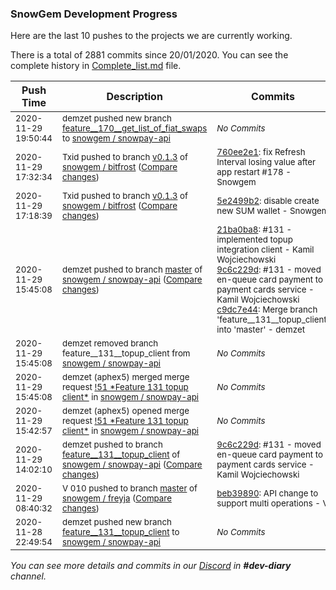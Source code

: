 
### SnowGem Development Progress

Here are the last 10 pushes to the projects we are currently working.

There is a total of 2881 commits since 20/01/2020. You can see the complete history in
 [Complete_list.md](Complete_list.md) file.

| Push Time | Description | Commits |
| --- | --- | --- |
| <sub>2020-11-29 19:50:44</sub> | <sub>demzet pushed new branch [feature\_\_170\_\_get\_list\_of\_fiat\_swaps](https://gitlab.com/snowgem/snowpay-api/commits/feature__170__get_list_of_fiat_swaps) to [snowgem / snowpay\-api](https://gitlab.com/snowgem/snowpay-api)</sub> | <sub>_No Commits_</sub> |
| <sub>2020-11-29 17:32:34</sub> | <sub>Txid pushed to branch [v0\.1\.3](https://gitlab.com/snowgem/bitfrost/commits/v0.1.3) of [snowgem / bitfrost](https://gitlab.com/snowgem/bitfrost) ([Compare changes](https://gitlab.com/snowgem/bitfrost/compare/5e2499b2882f446df1fa95fe096b86910973d431...760ee2e1baae5812438857d076b1a0a6d7ca11a4))</sub> | <sub>[760ee2e1](https://gitlab.com/snowgem/bitfrost/-/commit/760ee2e1baae5812438857d076b1a0a6d7ca11a4): fix Refresh Interval losing value after app restart #178 - Snowgem</sub> |
| <sub>2020-11-29 17:18:39</sub> | <sub>Txid pushed to branch [v0\.1\.3](https://gitlab.com/snowgem/bitfrost/commits/v0.1.3) of [snowgem / bitfrost](https://gitlab.com/snowgem/bitfrost) ([Compare changes](https://gitlab.com/snowgem/bitfrost/compare/e655e9ca992253c664e784071aa09aa2f30ca101...5e2499b2882f446df1fa95fe096b86910973d431))</sub> | <sub>[5e2499b2](https://gitlab.com/snowgem/bitfrost/-/commit/5e2499b2882f446df1fa95fe096b86910973d431): disable create new SUM wallet - Snowgem</sub> |
| <sub>2020-11-29 15:45:08</sub> | <sub>demzet pushed to branch [master](https://gitlab.com/snowgem/snowpay-api/commits/master) of [snowgem / snowpay\-api](https://gitlab.com/snowgem/snowpay-api) ([Compare changes](https://gitlab.com/snowgem/snowpay-api/compare/543073a2846519b9fbb833bee8dd6e12624cfcb4...c9dc7e44e5215e33bd5205296ab1f0d1bbc5100f))</sub> | <sub>[21ba0ba8](https://gitlab.com/snowgem/snowpay-api/-/commit/21ba0ba8907db8670b95488b451668a504d7df9e): #131 - implemented topup integration client - Kamil Wojciechowski<br>[9c6c229d](https://gitlab.com/snowgem/snowpay-api/-/commit/9c6c229d5c3b049bdd39f73a2f4ededf00c2edf1): #131 - moved en-queue card payment to payment cards service - Kamil Wojciechowski<br>[c9dc7e44](https://gitlab.com/snowgem/snowpay-api/-/commit/c9dc7e44e5215e33bd5205296ab1f0d1bbc5100f): Merge branch 'feature__131__topup_client' into 'master' - demzet</sub> |
| <sub>2020-11-29 15:45:08</sub> | <sub>demzet removed branch feature__131__topup_client from [snowgem / snowpay\-api](https://gitlab.com/snowgem/snowpay-api)</sub> | <sub>_No Commits_</sub> |
| <sub>2020-11-29 15:45:08</sub> | <sub>demzet (aphex5) merged merge request [\!51 \*Feature  131  topup client\*](https://gitlab.com/snowgem/snowpay-api/-/merge_requests/51) in [snowgem / snowpay\-api](https://gitlab.com/snowgem/snowpay-api)</sub> | <sub>_No Commits_</sub> |
| <sub>2020-11-29 15:42:57</sub> | <sub>demzet (aphex5) opened merge request [\!51 \*Feature  131  topup client\*](https://gitlab.com/snowgem/snowpay-api/-/merge_requests/51) in [snowgem / snowpay\-api](https://gitlab.com/snowgem/snowpay-api)</sub> | <sub>_No Commits_</sub> |
| <sub>2020-11-29 14:02:10</sub> | <sub>demzet pushed to branch [feature\_\_131\_\_topup\_client](https://gitlab.com/snowgem/snowpay-api/commits/feature__131__topup_client) of [snowgem / snowpay\-api](https://gitlab.com/snowgem/snowpay-api) ([Compare changes](https://gitlab.com/snowgem/snowpay-api/compare/21ba0ba8907db8670b95488b451668a504d7df9e...9c6c229d5c3b049bdd39f73a2f4ededf00c2edf1))</sub> | <sub>[9c6c229d](https://gitlab.com/snowgem/snowpay-api/-/commit/9c6c229d5c3b049bdd39f73a2f4ededf00c2edf1): #131 - moved en-queue card payment to payment cards service - Kamil Wojciechowski</sub> |
| <sub>2020-11-29 08:40:32</sub> | <sub>V 010 pushed to branch [master](https://gitlab.com/snowgem/freyja/commits/master) of [snowgem / freyja](https://gitlab.com/snowgem/freyja) ([Compare changes](https://gitlab.com/snowgem/freyja/compare/3383e6f293a06b8a764a54ca3a0790c3fd90a709...beb39890b3b46bc1d10bde36c3b98da9468cbfeb))</sub> | <sub>[beb39890](https://gitlab.com/snowgem/freyja/-/commit/beb39890b3b46bc1d10bde36c3b98da9468cbfeb): API change to support multi operations - V</sub> |
| <sub>2020-11-28 22:49:54</sub> | <sub>demzet pushed new branch [feature\_\_131\_\_topup\_client](https://gitlab.com/snowgem/snowpay-api/commits/feature__131__topup_client) to [snowgem / snowpay\-api](https://gitlab.com/snowgem/snowpay-api)</sub> | <sub>_No Commits_</sub> |

_You can see more details and commits in our [Discord](https://discord.gg/zumGnbg) in **#dev-diary** channel._
